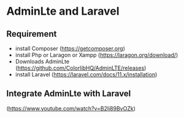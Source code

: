 # AdminLte and Laravel

## Requirement

* install Composer (https://getcomposer.org)
* install Php or Laragon or Xampp (https://laragon.org/download/)
* Downloads AdminLte (https://github.com/ColorlibHQ/AdminLTE/releases)
* install Laravel (https://laravel.com/docs/11.x/installation)

## Integrate AdminLte with Laravel
(https://www.youtube.com/watch?v=B2lj89BvOZk)